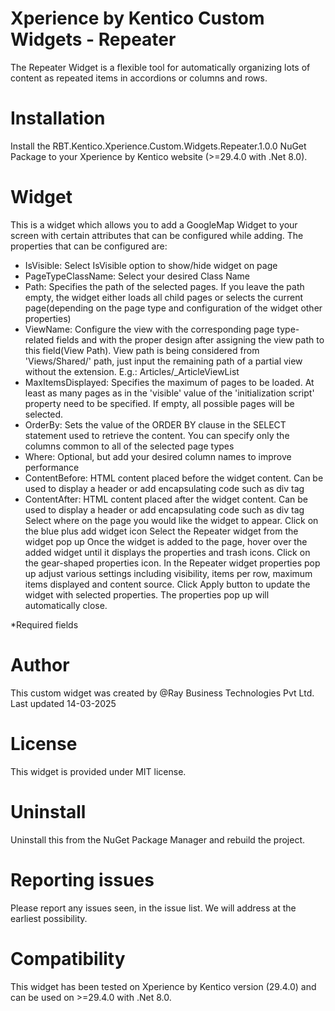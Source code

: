# Xperience by Kentico Custom Widgets - Repeater

The Repeater Widget is a flexible tool for automatically organizing lots of content as repeated items in accordions or columns and rows.

# Installation

Install the RBT.Kentico.Xperience.Custom.Widgets.Repeater.1.0.0 NuGet Package to your Xperience by Kentico website (>=29.4.0 with .Net 8.0). 

# Widget
This is a widget which allows you to add a GoogleMap Widget to your screen with certain attributes that can be configured while adding. The properties that can be configured are:

- IsVisible: Select IsVisible option to show/hide widget on page
- PageTypeClassName: Select your desired Class Name
- Path: Specifies the path of the selected pages. If you leave the path empty, the widget either loads all child pages or selects the current page(depending on the page type and configuration of the widget other properties)
- ViewName: Configure the view with the corresponding page type-related fields and with the proper design after assigning the view path to this field(View Path). View path is being considered from 'Views/Shared/' path, just input the remaining path of a partial view without the extension. E.g.: Articles/_ArticleViewList
- MaxItemsDisplayed: Specifies the maximum of pages to be loaded. At least as many pages as in the 'visible' value of the 'initialization script' property need to be specified. If empty, all possible pages will be selected.
- OrderBy: Sets the value of the ORDER BY clause in the SELECT statement used to retrieve the content. You can specify only the columns common to all of the selected page types
- Where: Optional, but add your desired column names to improve performance
- ContentBefore: HTML content placed before the widget content. Can be used to display a header or add encapsulating code such as div tag
- ContentAfter: HTML content placed after the widget content. Can be used to display a header or add encapsulating code such as div tag
Select where on the page you would like the widget to appear.
Click on the blue plus add widget icon
Select the Repeater widget from the widget pop up
Once the widget is added to the page, hover over the added widget until it displays the properties and trash icons. Click on the gear-shaped properties icon.
In the Repeater widget properties pop up adjust various settings including visibility, items per row, maximum items displayed and content source.
Click Apply button to update the widget with selected properties. The properties pop up will automatically close.

*Required fields

# Author

This custom widget was created by @Ray Business Technologies Pvt Ltd. Last updated 14-03-2025

# License

This widget is provided under MIT license.

# Uninstall

Uninstall this from the NuGet Package Manager and rebuild the project.

# Reporting issues

Please report any issues seen, in the issue list. We will address at the earliest possibility.

# Compatibility

This widget has been tested on Xperience by Kentico version (29.4.0) and can be used on >=29.4.0 with .Net 8.0. 
